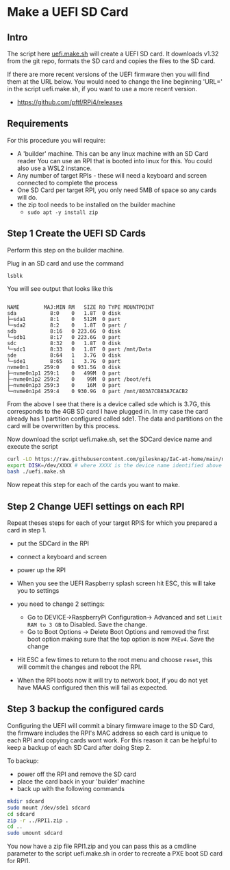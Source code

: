 Make a UEFI SD Card
===================

Intro
-----

The script here [uefi.make.sh](uefi.make.sh) will create a UEFI SD card. It 
downloads v1.32 from the git repo, formats the SD card and copies the files to
the SD card.

If there are more recent versions of the UEFI firmware then you 
will find them at the URL below. 
You would need to change the line beginning 'URL=' in the script
uefi.make.sh, if you want to use a more recent version.

- https://github.com/pftf/RPi4/releases

Requirements
------------

For this procedure you will require:

- A 'builder' machine. This can be any linux
  machine with an SD Card reader You can use an
  RPI that is booted into linux for this. You could also use 
  a WSL2 instance.
- Any number of target RPIs - these will need a keyboard and screen
  connected to complete the process
- One SD Card per target RPI, you only need 5MB of space so any cards will do.
- the zip tool needs to be installed on the builder machine
  - `sudo apt -y install zip`


Step 1 Create the UEFI SD Cards
--------------------------------

Perform this step on the builder machine.

Plug in an SD card and use the command

```
lsblk
```

You will see output that looks like this
```

NAME        MAJ:MIN RM   SIZE RO TYPE MOUNTPOINT
sda           8:0    0   1.8T  0 disk 
├─sda1        8:1    0   512M  0 part 
└─sda2        8:2    0   1.8T  0 part /
sdb           8:16   0 223.6G  0 disk 
└─sdb1        8:17   0 223.6G  0 part 
sdc           8:32   0   1.8T  0 disk 
└─sdc1        8:33   0   1.8T  0 part /mnt/Data
sde           8:64   1   3.7G  0 disk 
└─sde1        8:65   1   3.7G  0 part 
nvme0n1     259:0    0 931.5G  0 disk 
├─nvme0n1p1 259:1    0   499M  0 part 
├─nvme0n1p2 259:2    0    99M  0 part /boot/efi
├─nvme0n1p3 259:3    0    16M  0 part 
└─nvme0n1p4 259:4    0 930.9G  0 part /mnt/803A7CB83A7CACB2
```

From the above I see that there is a device called sde which is 3.7G,
this corresponds to the 4GB SD card I have plugged in. In my case the
card already has 1 partition configured called sde1. The data and 
partitions on the card will be overwritten by this process.

Now download the script uefi.make.sh, set the SDCard device name and 
execute the script
``` bash
curl -LO https://raw.githubusercontent.com/gilesknap/IaC-at-home/main/nas/03-maas/uefi.make.sh
export DISK=/dev/XXXX # where XXXX is the device name identified above
bash ./uefi.make.sh
```

Now repeat this step for each of the cards you want to make.

Step 2 Change UEFI settings on each RPI
---------------------------------------

Repeat theses steps for each of your target RPIS for which you prepared a
card in step 1.

- put the SDCard in the RPI 
- connect a keyboard and screen
- power up the RPI
- When you see the UEFI Raspberry splash screen hit ESC, this will take you to 
  settings
- you need to change 2 settings:

  - Go to DEVICE->RaspberryPi  Configuration-> Advanced and set 
    `Limit RAM to 3 GB` to Disabled. Save the change.
  - Go to Boot Options -> Delete Boot Options and removed the first boot option
    making sure that the top option is now `PXEv4`. Save the change
- Hit ESC a few times to return to the root menu and choose `reset`, this will
  commit the changes and reboot the RPI.
- When the RPI boots now it will try to network boot, if you do not yet have 
  MAAS configured then this will fail as expected.


Step 3 backup the configured cards
----------------------------------

Configuring the UEFI will commit a binary firmware image to the SD Card,
the firmware includes the RPI's MAC address so each card is unique to
each RPI and copying cards wont work. For this reason it can be helpful to
keep a backup of each SD Card after doing Step 2.

To backup:

- power off the RPI and remove the SD card
- place the card back in your 'builder' machine
- back up with the following commands

```bash
mkdir sdcard
sudo mount /dev/sde1 sdcard
cd sdcard
zip -r ../RPI1.zip .
cd ..
sudo umount sdcard
```

You now have a zip file RPI1.zip and you can pass this as a cmdline parameter
to the script uefi.make.sh in order to recreate a PXE boot SD card for RPI1.

